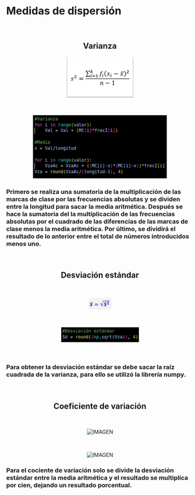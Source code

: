 <h1><div align = "left">Medidas de dispersión</div></h1>
<br>
<center>
<h2>Varianza</h2>

![IMAGEN](/IMAGENES/VARIANZA.png)

<br>

![IMAGEN](/IMAGENES/CODIGO%20VARIANZA.png)
<br>
</center>

<h3><div align = "left">Primero se realiza una sumatoria de la multiplicación de las marcas de clase por las frecuencias absolutas y se dividen entre la longitud para sacar la media aritmética. Después se hace la sumatoria del la multiplicación de las frecuencias absolutas por el cuadrado de las diferencias de las marcas de clase menos la media aritmética. Por último, se dividirá el resultado de lo anterior entre el total de números introducidos menos uno.</div></h3>
<br>
<center>
<h2>Desviación estándar</h2>
<br>

![IMAGEN](/IMAGENES/DESVIACI%C3%93N%20EST%C3%81NDAR.png)

<br>

![IMAGEN](/IMAGENES/CODIGO%20DESVIACI%C3%93N%20EST%C3%81NDAR.png)

</center>
<br>
<h3><div align = "left">Para obtener la desviación estándar se debe sacar la raíz cuadrada de la varianza, para ello se utilizó la librería numpy.</div></h3>
<br>
<center>
<h2>Coeficiente de variación</h2>
<br>

![IMAGEN](/IMAGENES/COEFICIENTE%20DE%20VARIACI%C3%93N.png)

<br>


![IMAGEN](/IMAGENES/CODIGO%20COFICIENTE%20DE%20VARIACI%C3%93N.png)
<br>
</center>
<h3><div align = "left">Para el cociente de variación solo se divide la desviación estándar entre la media aritmética y el resultado se multiplica por cien, dejando un resultado porcentual.</div></h3>
<br>
</center>
<br>

